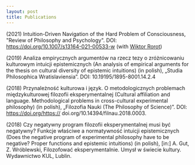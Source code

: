 ```yaml
---
layout: post
title: Publications
---
```


(2021) Intuition-Driven Navigation of the Hard Problem of Consciousness, "Review of Philosophy and Psychology". DOI: <a target="_blank" href="https://doi.org/10.1007/s13164-021-00533-w/">https://doi.org/10.1007/s13164-021-00533-w</a> (with <a target="_blank" href="https://wiktor.rorot.pl/">Wiktor Rorot</a>)

(2019) Analiza empirycznych argumentów na rzecz tezy o zróżnicowaniu kulturowym
intuicji epistemicznych (An analysis of empirical arguments for the thesis on
cultural diversity of epistemic intuitions) (in polish), „Studia Philosophica
Wratislaviensia”. DOI: 10.19195/1895-8001.14.2.4

(2018) Przynależność kulturowa i język. O metodologicznych problemach
międzykulturowej filozofii eksperymentalnej (Cultural affiliation and language.
Methodological problems in cross-cultural experimental philosophy) (in polish),
„Filozofia Nauki (The Philosophy of Science)”. DOI: https://doi.org/https://
doi.org/10.14394/filnau.2018.0003.

(2018) Czy negatywny program filozofii eksperymentalnej musi być negatywny?
Funkcje właściwe a normatywność intuicji epistemicznych (Does the negative
program of experimental philosophy have to be negative? Proper functions and
epistemic intuitions) (in polish), [in:] A. Gut, Z. Wróblewski, Filozofować
eksperymentalnie. Umysł w świecie kultury. Wydawnictwo KUL, Lublin.
